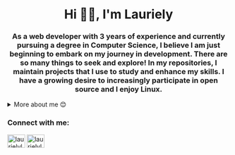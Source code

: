 <h1 align="center">Hi ✌🏿, I'm Lauriely</h1>
<h3 align="center">As a web developer with 3 years of experience and currently pursuing a degree in Computer Science, I believe I am just beginning to embark on my journey in development. There are so many things to seek and explore! In my repositories, I maintain projects that I use to study and enhance my skills. I have a growing desire to increasingly participate in open source and I enjoy Linux.</h3>


<details closed>
<summary>More about me 😊</summary>
- 🌱 I’m currently learning **TypeScript**

- 📫 How to reach me **laurielylourenco@gmail.com**

- ⚡ Fun fact **I love watching anime and listening to Pink Floyd**

### Blogs posts
<!-- BLOG-POST-LIST:START -->
- [Criando um script de sorteio a partir de um CSV com PHP](https://dev.to/laurielylourenco/criando-um-script-de-sorteio-a-partir-de-um-csv-com-php-3n6f)
- [Como atualizar / limpar o Wordpress em um servidor Linux pelo terminal](https://dev.to/laurielylourenco/como-atualizar-limpar-o-wordpress-em-servidor-linux-pelo-terminal-9i9)
<!-- BLOG-POST-LIST:END -->



<p><img align="center" src="https://github-readme-stats.vercel.app/api/top-langs?username=laurielylourenco&show_icons=true&locale=en&layout=compact" alt="laurielylourenco" /></p>
</details>


<h3 align="left">Connect with me:</h3>
<p align="left">
<a href="https://dev.to/laurielylourenco" target="blank"><img align="center" src="https://raw.githubusercontent.com/rahuldkjain/github-profile-readme-generator/master/src/images/icons/Social/devto.svg" alt="laurielylourenco" height="30" width="40" /></a>
<a href="https://linkedin.com/in/laurielylourenco" target="blank"><img align="center" src="https://raw.githubusercontent.com/rahuldkjain/github-profile-readme-generator/master/src/images/icons/Social/linked-in-alt.svg" alt="laurielylourenco" height="30" width="40" /></a>
</p>
